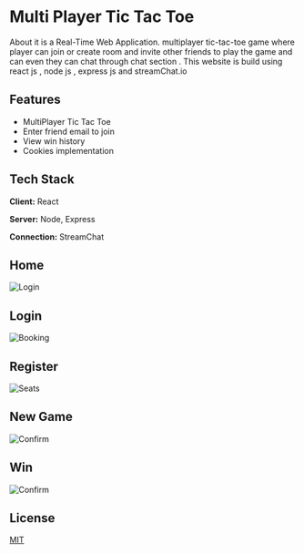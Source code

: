 
# Multi Player Tic Tac Toe

About
it is a Real-Time Web Application. multiplayer tic-tac-toe game where player can join or create room and invite other friends to play the game and can even they can chat through chat section . This website is build using react js , node js , express js and streamChat.io


## Features

- MultiPlayer Tic Tac Toe
- Enter friend email to join
- View win history
- Cookies implementation


## Tech Stack

**Client:** React

**Server:** Node, Express

**Connection:** StreamChat


## Home

![Login](https://github.com/Mayank2000453/TicTac-Multi/blob/master/Picsproject/home.png?raw=true)


## Login

![Booking](https://github.com/Mayank2000453/TicTac-Multi/blob/master/Picsproject/login.png?raw=true)

## Register

![Seats](https://github.com/Mayank2000453/TicTac-Multi/blob/master/Picsproject/register.png?raw=true)

## New Game

![Confirm](https://github.com/Mayank2000453/TicTac-Multi/blob/master/Picsproject/newgame.png?raw=true)

## Win

![Confirm](https://github.com/Mayank2000453/TicTac-Multi/blob/master/Picsproject/win.png?raw=true)


## License

[MIT](https://choosealicense.com/licenses/mit/)


